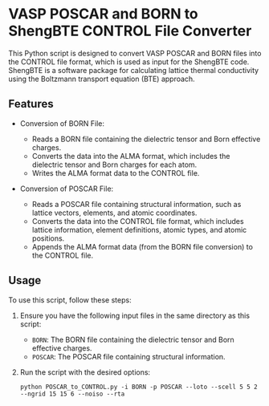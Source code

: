 # VASP POSCAR and BORN to ShengBTE CONTROL File Converter

This Python script is designed to convert VASP POSCAR and BORN files into the CONTROL file format, which is used as input for the ShengBTE code. ShengBTE is a software package for calculating lattice thermal conductivity using the Boltzmann transport equation (BTE) approach.

## Features

- Conversion of BORN File:
  - Reads a BORN file containing the dielectric tensor and Born effective charges.
  - Converts the data into the ALMA format, which includes the dielectric tensor and Born charges for each atom.
  - Writes the ALMA format data to the CONTROL file.

- Conversion of POSCAR File:
  - Reads a POSCAR file containing structural information, such as lattice vectors, elements, and atomic coordinates.
  - Converts the data into the CONTROL file format, which includes lattice information, element definitions, atomic types, and atomic positions.
  - Appends the ALMA format data (from the BORN file conversion) to the CONTROL file.

## Usage

To use this script, follow these steps:

1. Ensure you have the following input files in the same directory as this script:
   - `BORN`: The BORN file containing the dielectric tensor and Born effective charges.
   - `POSCAR`: The POSCAR file containing structural information.

2. Run the script with the desired options:
   ```shell
   python POSCAR_to_CONTROL.py -i BORN -p POSCAR --loto --scell 5 5 2 --ngrid 15 15 6 --noiso --rta
   ```
